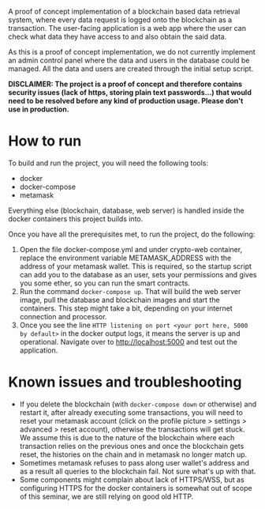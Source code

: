 A proof of concept implementation of a blockchain based data retrieval system, where every data request is logged onto the blockchain as a transaction. The user-facing application is a web app where the user can check what data they have access to and also obtain the said data.

As this is a proof of concept implementation, we do not currently implement an admin control panel where the data and users in the database could be managed. All the data and users are created through the initial setup script.

**DISCLAIMER: The project is a proof of concept and therefore contains security issues (lack of https, storing plain text passwords...) that would need to be resolved before any kind of production usage. Please don't use in production.**

# How to run
To build and run the project, you will need the following tools:

  * docker
  * docker-compose
  * metamask

Everything else (blockchain, database, web server) is handled inside the docker containers this project builds into.

Once you have all the prerequisites met, to run the project, do the following:

  1. Open the file docker-compose.yml and under crypto-web container, replace the environment variable METAMASK_ADDRESS with the address of your metamask wallet. This is required, so the startup script can add you to the database as an user, sets your permissions and gives you some ether, so you can run the smart contracts.
  2. Run the command `docker-compose up`. That will build the web server image, pull the database and blockchain images and start the containers. This step might take a bit, depending on your internet connection and processor.
  3. Once you see the line `HTTP listening on port <your port here, 5000 by default>` in the docker output logs, it means the server is up and operational. Navigate over to [http://localhost:5000]() and test out the application.

# Known issues and troubleshooting

  * If you delete the blockchain (with `docker-compose down` or otherwise) and restart it, after already executing some transactions, you will need to reset your metamask account (click on the profile picture > settings > advanced > reset account), otherwise the transactions will get stuck. We assume this is due to the nature of the blockchain where each transaction relies on the previous ones and once the blockchain gets reset, the histories on the chain and in metamask no longer match up.
  * Sometimes metamask refuses to pass along user wallet's address and as a result all queries to the blockchain fail. Not sure what's up with that.
  * Some components might complain about lack of HTTPS/WSS, but as configuring HTTPS for the docker containers is somewhat out of scope of this seminar, we are still relying on good old HTTP.